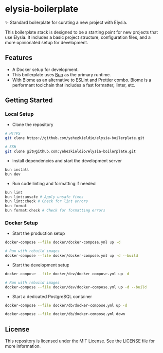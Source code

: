 # elysia-boilerplate

✨ Standard boilerplate for curating a new project with Elysia.

This boilerplate stack is designed to be a starting point for new projects that use Elysia. It includes a basic project structure, configuration files, and a more opinionated setup for development.

## Features

- A Docker setup for development.
- This boilerplate uses [Bun](https://bun.sh/) as the primary runtime.
- With [Biome](https://biomejs.dev/) as an alternative to ESLint and Prettier combo. Biome is a performant toolchain that includes a fast formatter, linter, etc.

## Getting Started

### Local Setup

- Clone the repository
```bash
# HTTPS
git clone https://github.com/yehezkieldio/elysia-boilerplate.git

# SSH
git clone git@github.com:yehezkieldio/elysia-boilerplate.git
```

- Install dependencies and start the development server

```bash
bun install
bun dev
```

- Run code linting and formatting if needed
```bash
bun lint
bun lint:unsafe # Apply unsafe fixes
bun lint:check # Check for lint errors
bun format
bun format:check # Check for formatting errors
```

### Docker Setup

- Start the production setup
```bash
docker-compose --file docker/docker-compose.yml up -d

# Run with rebuild images
docker-compose --file docker/docker-compose.yml up -d --build
```

- Start the development setup
```bash
docker-compose --file docker/dev/docker-compose.yml up -d

# Run with rebuild images
docker-compose --file docker/dev/docker-compose.yml up -d --build
```

- Start a dedicated PostgreSQL container
```bash
docker-compose --file docker/db/docker-compose.yml up -d

docker-compose --file docker/db/docker-compose.yml down
```

## License

This repository is licensed under the MIT License.
See the [LICENSE](LICENSE.md) file for more information.